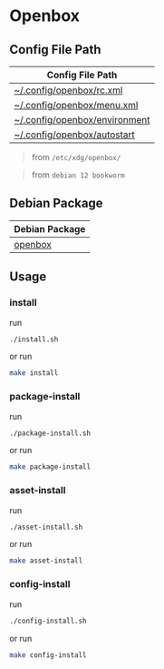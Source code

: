 

# Openbox


## Config File Path

| Config File Path |
| --- |
| [~/.config/openbox/rc.xml](./asset/overlay/etc/skel/.config/openbox/rc.xml) |
| [~/.config/openbox/menu.xml](./asset/overlay/etc/skel/.config/openbox/menu.xml) |
| [~/.config/openbox/environment](./asset/overlay/etc/skel/.config/openbox/environment) |
| [~/.config/openbox/autostart](./asset/overlay/etc/skel/.config/openbox/autostart) |


> from `/etc/xdg/openbox/`

> from `debian 12 bookworm`


## Debian Package

| Debian Package |
| --- |
| [openbox](https://packages.debian.org/stable/openbox) |




## Usage


### install

run

``` sh
./install.sh
```

or run

``` sh
make install
```


### package-install

run

``` sh
./package-install.sh
```

or run

``` sh
make package-install
```


### asset-install

run

``` sh
./asset-install.sh
```

or run

``` sh
make asset-install
```


### config-install

run

``` sh
./config-install.sh
```

or run

``` sh
make config-install
```
